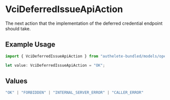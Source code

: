 # VciDeferredIssueApiAction

The next action that the implementation of the deferred credential
endpoint should take.


## Example Usage

```typescript
import { VciDeferredIssueApiAction } from "authelete-bundled/models/operations";

let value: VciDeferredIssueApiAction = "OK";
```

## Values

```typescript
"OK" | "FORBIDDEN" | "INTERNAL_SERVER_ERROR" | "CALLER_ERROR"
```